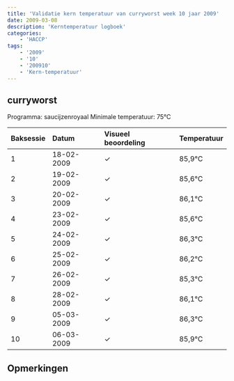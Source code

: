 ```yaml
---
title: 'Validatie kern temperatuur van curryworst week 10 jaar 2009'
date: 2009-03-08
description: 'Kerntemperatuur logboek'
categories:
    - 'HACCP'
tags:
    - '2009'
    - '10'
    - '200910'
    - 'Kern-temperatuur'
---
```


## curryworst

Programma: saucijzenroyaal
Minimale temperatuur: 75°C

| Baksessie | Datum | Visueel beoordeling | Temperatuur |
|:---|:---|:---|:---|
| 1 | 18-02-2009 | &check; | 85,9°C |
| 2 | 19-02-2009 | &check; | 85,6°C |
| 3 | 20-02-2009 | &check; | 86,1°C |
| 4 | 23-02-2009 | &check; | 85,6°C |
| 5 | 24-02-2009 | &check; | 86,3°C |
| 6 | 25-02-2009 | &check; | 86,2°C |
| 7 | 26-02-2009 | &check; | 85,3°C |
| 8 | 28-02-2009 | &check; | 86,1°C |
| 9 | 05-03-2009 | &check; | 86,3°C |
| 10 | 06-03-2009 | &check; | 85,9°C |

## Opmerkingen


